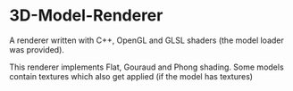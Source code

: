 # 3D-Model-Renderer
A renderer written with C++, OpenGL and GLSL shaders (the model loader was provided). 

This renderer implements Flat, Gouraud and Phong shading.
Some models contain textures which also get applied (if the model has textures)
